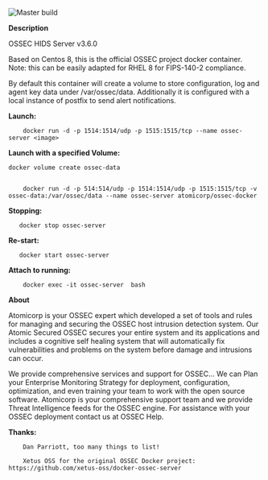 ![Master build](https://github.com/james-martinez/ossec-docker/actions/workflows/github.yml/badge.svg?branch=master)

**Description**

OSSEC HIDS Server v3.6.0

Based on Centos 8, this is the official OSSEC project docker container. Note: this can be easily adapted for RHEL 8 for FIPS-140-2 compliance. 

By default this container will create a volume to store configuration, log and agent key data 
under /var/ossec/data.  Additionally it is configured with a local instance of postfix to 
send alert notifications.



  
**Launch:**

        docker run -d -p 1514:1514/udp -p 1515:1515/tcp --name ossec-server <image>


**Launch with a specified Volume:**


	docker volume create ossec-data


        docker run -d -p 514:514/udp -p 1514:1514/udp -p 1515:1515/tcp -v ossec-data:/var/ossec/data --name ossec-server atomicorp/ossec-docker


**Stopping:**

       docker stop ossec-server

**Re-start:**

       docker start ossec-server


**Attach to running:**

        docker exec -it ossec-server  bash

**About**

Atomicorp is your OSSEC expert which developed a set of tools and rules for managing and securing the OSSEC host intrusion detection system. Our Atomic Secured OSSEC secures your entire system and its applications and includes a cognitive self healing system that will automatically fix vulnerabilities and problems on the system before damage and intrusions can occur.

We provide comprehensive services and support for OSSEC… We can Plan your Enterprise Monitoring Strategy for deployment, configuration, optimization, and even training your team to work with the open source software. 
Atomicorp is your comprehensive support team and we provide Threat Intelligence feeds for the OSSEC engine. For assistance with your OSSEC deployment contact us at OSSEC Help. 


**Thanks:**

        Dan Parriott, too many things to list!

        Xetus OSS for the original OSSEC Docker project: https://github.com/xetus-oss/docker-ossec-server


